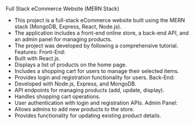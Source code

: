 Full Stack eCommerce Website (MERN Stack)
- This project is a full-stack eCommerce website built using the MERN stack (MongoDB, Express, React, Node.js).
- The application includes a front-end online store, a back-end API, and an admin panel for managing products.
- The project was developed by following a comprehensive tutorial.
   Features: 
Front-End:
- Built with React.js.
- Displays a list of products on the home page.
- Includes a shopping cart for users to manage their selected items.
- Provides login and registration functionality for users.
Back-End:
- Developed with Node.js, Express, and MongoDB.
- API endpoints for managing products (add, update, display).
- Handles shopping cart operations.
- User authentication with login and registration APIs.
Admin Panel:
- Allows admins to add new products to the store.
- Provides functionality for updating existing product details.
